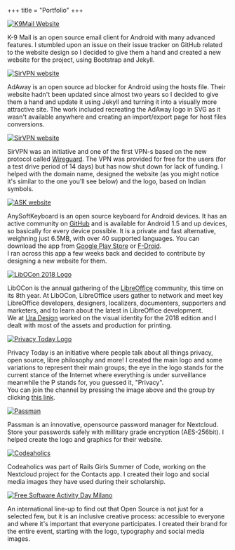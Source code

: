 +++
title = "Portfolio"
+++

[![K9Mail Website](/assets/img/portfolio/k9mail.png)](https://k9mail.app)

K-9 Mail is an open source email client for Android with many advanced features. I stumbled upon an issue on their issue tracker on GitHub related to the website design so I decided to give them a hand and created a new website for the project, using Bootstrap and Jekyll.
    
[![SirVPN website](/assets/img/portfolio/adaway.png)](https://adaway.org)

AdAway is an open source ad blocker for Android using the hosts file. Their website hadn't been updated since almost two years so I decided to give them a hand and update it using Jekyll and turning it into a visually more attractive site. The work included recreating the AdAway logo in SVG as it wasn't available anywhere and creating an import/export page for host files conversions.

[![SirVPN website](/assets/img/portfolio/sirvpn.png)](https://sirvpn.me)

SirVPN was an initiative and one of the first VPN-s based on the new protocol called [Wireguard](https://www.wireguard.com/). The VPN was provided for free for the users (for a test drive period of 14 days) but has now shut down for lack of funding. I helped with the domain name, designed the website (as you might notice it's similar to the one you'll see below) and the logo, based on Indian symbols.

[![ASK website](/assets/img/portfolio/ask-website.png)](https://anysoftkeyboard.github.io)

AnySoftKeyboard is an open source keyboard for Android devices. It has an active community on [GitHub](https://github.com/AnySoftKeyboard/AnySoftKeyboard) and is available for Android 1.5 and up devices, so basically for every device possible. It is a private and fast alternative, weighning just 6.5MB, with over 40 supported languages. You can download the app from [Google Play Store](https://play.google.com/store/apps/details?id=com.menny.android.anysoftkeyboard) or [F-Droid](https://f-droid.org/repository/browse/?fdid=com.menny.android.anysoftkeyboard).  
I ran across this app a few weeks back and decided to contribute by designing a new website for them.

[![LibOCon 2018 Logo](/assets/img/portfolio/libocon.png)](https://libocon.org/2018)

LibOCon is the annual gathering of the [LibreOffice](https://libreoffice.org) community, this time on its 8th year. At LibOCon, LibreOffice users gather to network and meet key LibreOffice developers, designers, localizers, documenters, supporters and marketers, and to learn about the latest in LibreOffice development.  
We at [Ura Design](https://ura.design) worked on the visual identity for the 2018 edition and I dealt with most of the assets and production for printing.

[![Privacy Today Logo](/assets/img/portfolio/privacy-today.png)](https://t.me/privacytoday)

Privacy Today is an initiative where people talk about all things privacy, open source, libre philosophy and more! I created the main logo and some variations to represent their main groups; the eye in the logo stands for the current stance of the Internet where everything is under surveillance meanwhile the P stands for, you guessed it, "Privacy".  
You can join the channel by pressing the image above and the group by clicking [this link](https://t.me/joinchat/Awg5A0UW-tzOLX7zMoTDog).

[![Passman](/assets/img/portfolio/passman.jpg)](https://passman.cc)

Passman is an innovative, opensource password manager for Nextcloud. Store your passwords safely with millitary grade encryption (AES-256bit). I helped create the logo and graphics for their website.

[![Codeaholics](/assets/img/portfolio/codeaholics.jpg)](https://twitter.com/codeaholics_AL)

Codeaholics was part of Rails Girls Summer of Code, working on the Nextcloud project for the Contacts app. I created their logo and social media images they have used during their scholarship.

[![Free Software Activity Day Milano](/assets/img/portfolio/fsadmilano.jpg)](https://activitydaymilano2017.wikitolearn.events/)

An international line-up to find out that Open Source is not just for a selected few, but it is an inclusive creative process: accessible to everyone and where it's important that everyone participates. I created their brand for the entire event, starting with the logo, typography and social media images.





